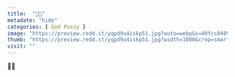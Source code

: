 ```yaml
---
title:  "🍑🤳"
metadate: "hide"
categories: [ God Pussy ]
image: "https://preview.redd.it/yqpd9u4iskp51.jpg?auto=webp&s=40fcc8489680ad37e786a3943929fc35c5b0693d"
thumb: "https://preview.redd.it/yqpd9u4iskp51.jpg?width=1080&crop=smart&auto=webp&s=8c195d6ecc074a46e8b01980f562c647841a9bd8"
visit: ""
---
```

🍑🤳
